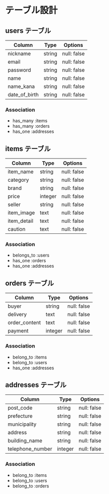 # テーブル設計 

## users テーブル 

| Column         | Type   | Options     | 
| -------------- | ------ | ----------- | 
| nickname       | string | null: false | 
| email          | string | null: false | 
| password       | string | null: false | 
| name           | string | null: false | 
| name_kana      | string | null: false | 
| date_of_birth  | string | null: false | 


### Association 

- has_many :items 
- has_many :orders
- has_one  :addresses

## items テーブル 

| Column      | Type    | Options     | 
| ------------| ------  | ----------- | 
| item_name   | string  | null: false | 
| category    | string  | null: false | 
| brand       | string  | null: false | 
| price       | integer | null: false | 
| seller      | string  | null: false | 
| item_image  | text    | null: false |
| item_detail | text    | null: false |
| caution     | text    | null: false |

### Association 

- belongs_to :users 
- has_one    :orders
- has_one    :addresses

## orders テーブル 

| Column        | Type    | Options     | 
| --------------| ------- | ----------- | 
| buyer         | string  | null: false | 
| delivery      | text    | null: false | 
| order_content | text    | null: false | 
| payment       | integer | null: false | 

### Association 

- belong_to :items 
- belong_to :users 
- has_one   :addresses

## addresses テーブル

| Column           | Type    | Options     | 
| -----------------| ------- | ----------- | 
| post_code        | string  | null: false | 
| prefecture       | string  | null: false |
| municipality     | string  | null: false |
| address          | string  | null: false |
| building_name    | string  | null: false |
| telephone_number | integer | null: false |

### Association 

- belong_to :items 
- belong_to :users
- belong_to :orders

